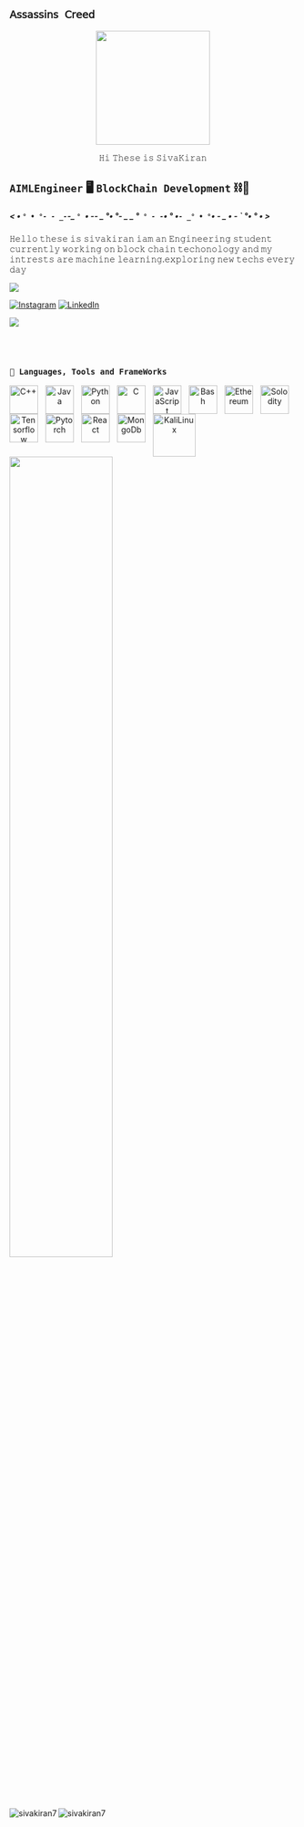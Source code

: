 ## **`𝖠𝗌𝗌𝖺𝗌𝗌𝗂𝗇𝗌 𝖢𝗋𝖾𝖾𝖽`**

<p align="center"> <img src="https://user-images.githubusercontent.com/74038190/229223156-0cbdaba9-3128-4d8e-8719-b6b4cf741b67.gif" width="200"></p>

<p align="center"> 
  𝙷𝚒 𝚃𝚑𝚎𝚜𝚎 𝚒𝚜 𝚂𝚒𝚟𝚊𝙺𝚒𝚛𝚊𝚗 
</p>



**`AIMLEngineer`** 🖥️ **`BlockChain Development`** ⛓️🔗
--
##### < • `° • °- - _-`-_  `° `• -- _ _°• °- _ _ °` ° - -`• ° •` - _° • ° `• -_ _ • - ` °• ° • >

  <p>
   𝙷𝚎𝚕𝚕𝚘 𝚝𝚑𝚎𝚜𝚎 𝚒𝚜 𝚜𝚒𝚟𝚊𝚔𝚒𝚛𝚊𝚗 𝚒𝚊𝚖 𝚊𝚗 𝙴𝚗𝚐𝚒𝚗𝚎𝚎𝚛𝚒𝚗𝚐 𝚜𝚝𝚞𝚍𝚎𝚗𝚝 𝚌𝚞𝚛𝚛𝚎𝚗𝚝𝚕𝚢 𝚠𝚘𝚛𝚔𝚒𝚗𝚐 𝚘𝚗 𝚋𝚕𝚘𝚌𝚔 𝚌𝚑𝚊𝚒𝚗 𝚝𝚎𝚌𝚑𝚘𝚗𝚘𝚕𝚘𝚐𝚢 𝚊𝚗𝚍 𝚖𝚢 𝚒𝚗𝚝𝚛𝚎𝚜𝚝𝚜 𝚊𝚛𝚎 𝚖𝚊𝚌𝚑𝚒𝚗𝚎 𝚕𝚎𝚊𝚛𝚗𝚒𝚗𝚐.𝚎𝚡𝚙𝚕𝚘𝚛𝚒𝚗𝚐 𝚗𝚎𝚠 𝚝𝚎𝚌𝚑𝚜 𝚎𝚟𝚎𝚛𝚢 𝚍𝚊𝚢
  </p>

<p align="right"> 
   
   ![](https://komarev.com/ghpvc/?username=sivakiran7&abbreviated=true) 
   </p>  
   
   [![Instagram](https://img.shields.io/badge/Instagram-%23E4405F.svg?logo=Instagram&logoColor=white)](https://instagram.com/https://www.instagram.com/sivakiran__7/?hl=en)
   [![LinkedIn](https://img.shields.io/badge/LinkedIn-%230077B5.svg?logo=linkedin&logoColor=white)](https://linkedin.com/in/https://www.linkedin.com/in/siva-kiran-5b097a276?utm_source=share&utm_campaign=share_via&utm_content=profile&utm_medium=android_app) 
   
   

<img src="https://github.com/Anmol-Baranwal/Cool-GIFs-For-GitHub/assets/74038190/d48893bd-0757-481c-8d7e-ba3e163feae7" />

<br></br>

<p align="center"> 
  
  ### **`🧰 Languages, Tools and FrameWorks`**
  
   </p>

   
<p align="center">
<img align="left" alt="C++" width="50px" style="padding-right:10px;" src="https://cdn.jsdelivr.net/gh/devicons/devicon@latest/icons/cplusplus/cplusplus-original.svg" />
<img align="left" alt="Java" width="50px" style="padding-right:10px;" src="https://cdn.jsdelivr.net/gh/devicons/devicon/icons/java/java-original.svg"/>
<img align="left" alt="Python" width="50px" style="padding-right:10px;" src="https://cdn.jsdelivr.net/gh/devicons/devicon@latest/icons/python/python-original.svg" />
<img align="left" alt="C" width="50px" style="padding-right:10px;" src="https://cdn.jsdelivr.net/gh/devicons/devicon@latest/icons/c/c-original.svg" />
<img align="left" alt="JavaScript" width="50px" style="padding-right:10px;" src="https://cdn.jsdelivr.net/gh/devicons/devicon@latest/icons/javascript/javascript-original.svg" />
<img align="left" alt="Bash" width="50px" style="padding-right:10px;" src="https://cdn.jsdelivr.net/gh/devicons/devicon@latest/icons/bash/bash-original.svg" />
<img align="left" alt="Ethereum" width="50px" style="padding-right:10px;" src="https://cdn.worldvectorlogo.com/logos/ethereum-eth.svg" />
<img align="left" alt="Solodity" width="50px" style="padding-right:10px;"  src="https://cdn.jsdelivr.net/gh/devicons/devicon@latest/icons/solidity/solidity-original.svg" />
<img align="left" alt="Tensorflow" width="50px" style="padding-right:10px;" src="https://cdn.jsdelivr.net/gh/devicons/devicon@latest/icons/tensorflow/tensorflow-original.svg" />
<img align="left" alt="Pytorch" width="50px" style="padding-right:10px;" src="https://cdn.jsdelivr.net/gh/devicons/devicon@latest/icons/pytorch/pytorch-original.svg" />
<img align="left" alt="React" width="50px" style="padding-right:10px;" src="https://cdn.jsdelivr.net/gh/devicons/devicon/icons/react/react-original.svg" />
<img align="left" alt="MongoDb" width="50px" style="padding-right:10px;" src="https://cdn.jsdelivr.net/gh/devicons/devicon@latest/icons/mongodb/mongodb-original.svg" />
<img align="left" alt="KaliLinux" width="75px" style="padding-right:10px;" src="https://cdn.worldvectorlogo.com/logos/kali-1.svg" />
          
</p></br>

<br></br>



<img src="https://user-images.githubusercontent.com/74038190/212750155-3ceddfbd-19d3-40a3-87af-8d329c8323c4.gif" width="60%">
<br><br>

<p align="left">
  
  <img align="left" src="https://github-readme-stats.vercel.app/api/top-langs?username=sivakiran7&show_icons=true&locale=en&layout=compact" alt="sivakiran7" />
 <img align="left" src="https://github-readme-stats.vercel.app/api?username=sivakiran7&show_icons=true&locale=en" alt="sivakiran7" />
</p></br>




















